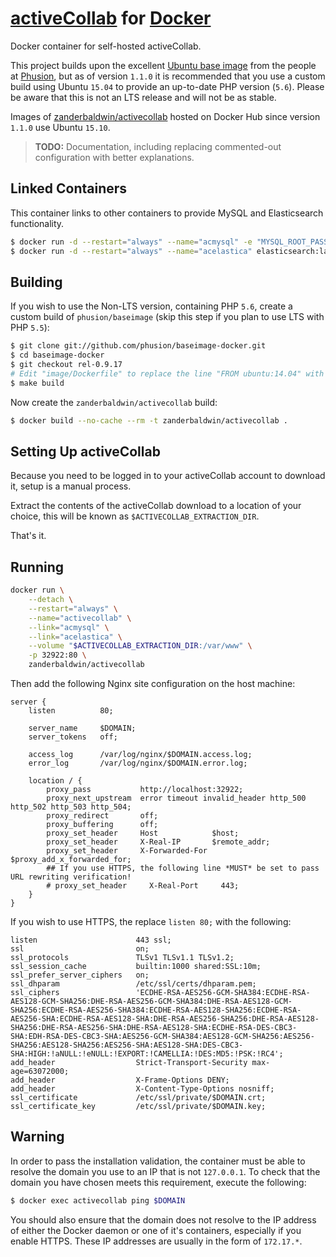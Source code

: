 # [activeCollab][ac] for [Docker][docker]

Docker container for self-hosted activeCollab.

This project builds upon the excellent [Ubuntu base image][baseimage] from the people at [Phusion][phusion], but as of
version `1.1.0` it is recommended that you use a custom build using Ubuntu `15.04` to provide an up-to-date PHP version
(`5.6`). Please be aware that this is not an LTS release and will not be as stable.

Images of [zanderbaldwin/activecollab][hubrepo] hosted on Docker Hub since version `1.1.0` use Ubuntu `15.10`.

> **TODO:** Documentation, including replacing commented-out configuration with better explanations.

## Linked Containers

This container links to other containers to provide MySQL and Elasticsearch functionality.

```bash
$ docker run -d --restart="always" --name="acmysql" -e "MYSQL_ROOT_PASSWORD=<yourPassword>" mysql:latest
$ docker run -d --restart="always" --name="acelastica" elasticsearch:latest
```

## Building

If you wish to use the Non-LTS version, containing PHP `5.6`, create a custom build of `phusion/baseimage` (skip this
step if you plan to use LTS with PHP `5.5`):

```bash
$ git clone git://github.com/phusion/baseimage-docker.git
$ cd baseimage-docker
$ git checkout rel-0.9.17
# Edit "image/Dockerfile" to replace the line "FROM ubuntu:14.04" with "FROM ubuntu:15.04".
$ make build
```

Now create the `zanderbaldwin/activecollab` build:

```bash
$ docker build --no-cache --rm -t zanderbaldwin/activecollab .
```

## Setting Up activeCollab

Because you need to be logged in to your activeCollab account to download it, setup is a manual process.

Extract the contents of the activeCollab download to a location of your choice, this will be known as
`$ACTIVECOLLAB_EXTRACTION_DIR`.

That's it.

## Running

```bash
docker run \
    --detach \
    --restart="always" \
    --name="activecollab" \
    --link="acmysql" \
    --link="acelastica" \
    --volume "$ACTIVECOLLAB_EXTRACTION_DIR:/var/www" \
    -p 32922:80 \
    zanderbaldwin/activecollab
```

Then add the following Nginx site configuration on the host machine:

```nginx
server {
    listen          80;

    server_name     $DOMAIN;
    server_tokens   off;

    access_log      /var/log/nginx/$DOMAIN.access.log;
    error_log       /var/log/nginx/$DOMAIN.error.log;

    location / {
        proxy_pass           http://localhost:32922;
        proxy_next_upstream  error timeout invalid_header http_500 http_502 http_503 http_504;
        proxy_redirect       off;
        proxy_buffering      off;
        proxy_set_header     Host            $host;
        proxy_set_header     X-Real-IP       $remote_addr;
        proxy_set_header     X-Forwarded-For $proxy_add_x_forwarded_for;
        ## If you use HTTPS, the following line *MUST* be set to pass URL rewriting verification!
        # proxy_set_header     X-Real-Port     443;
    }
}
```

If you wish to use HTTPS, the replace `listen 80;` with the following:

```nginx
listen                      443 ssl;
ssl                         on;
ssl_protocols               TLSv1 TLSv1.1 TLSv1.2;
ssl_session_cache           builtin:1000 shared:SSL:10m;
ssl_prefer_server_ciphers   on;
ssl_dhparam                 /etc/ssl/certs/dhparam.pem;
ssl_ciphers                 'ECDHE-RSA-AES256-GCM-SHA384:ECDHE-RSA-AES128-GCM-SHA256:DHE-RSA-AES256-GCM-SHA384:DHE-RSA-AES128-GCM-SHA256:ECDHE-RSA-AES256-SHA384:ECDHE-RSA-AES128-SHA256:ECDHE-RSA-AES256-SHA:ECDHE-RSA-AES128-SHA:DHE-RSA-AES256-SHA256:DHE-RSA-AES128-SHA256:DHE-RSA-AES256-SHA:DHE-RSA-AES128-SHA:ECDHE-RSA-DES-CBC3-SHA:EDH-RSA-DES-CBC3-SHA:AES256-GCM-SHA384:AES128-GCM-SHA256:AES256-SHA256:AES128-SHA256:AES256-SHA:AES128-SHA:DES-CBC3-SHA:HIGH:!aNULL:!eNULL:!EXPORT:!CAMELLIA:!DES:MD5:!PSK:!RC4';
add_header                  Strict-Transport-Security max-age=63072000;
add_header                  X-Frame-Options DENY;
add_header                  X-Content-Type-Options nosniff;
ssl_certificate             /etc/ssl/private/$DOMAIN.crt;
ssl_certificate_key         /etc/ssl/private/$DOMAIN.key;
```

## Warning

In order to pass the installation validation, the container must be able to resolve the domain you use to an IP that is
not `127.0.0.1`. To check that the domain you have chosen meets this requirement, execute the following:

```bash
$ docker exec activecollab ping $DOMAIN
```

You should also ensure that the domain does not resolve to the IP address of either the Docker daemon or one of it's
containers, especially if you enable HTTPS. These IP addresses are usually in the form of `172.17.*`.

[ac]: https://activecollab.com
[docker]: https://www.docker.com
[phusion]: http://www.phusion.nl
[baseimage]: https://github.com/phusion/baseimage-docker
[hubrepo]: https://hub.docker.com/r/zanderbaldwin/activecollab/
